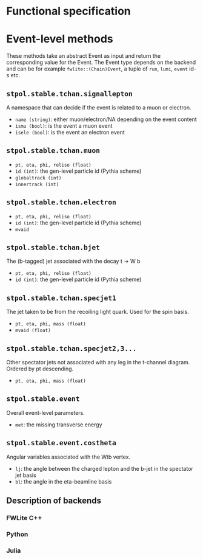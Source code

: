 Functional specification
========================

# Event-level methods
These methods take an abstract Event as input and return the corresponding value for the Event. The Event type depends on the backend and can be for example ``fwlite::(Chain)Event``, a tuple of ``run``, ``lumi``, ``event`` id-s etc.

## `stpol.stable.tchan.signallepton`

A namespace that can decide if the event is related to a muon or electron.

* `name (string)`: either muon/electron/NA depending on the event content
* `ismu (bool)`: is the event a muon event
* `isele (bool)`: is the event an electron event

## `stpol.stable.tchan.muon`

* `pt, eta, phi, reliso (float)`
* `id (int)`: the gen-level particle id (Pythia scheme)
* `globaltrack (int)`
* `innertrack (int)`

## `stpol.stable.tchan.electron`

* `pt, eta, phi, reliso (float)`
* `id (int)`: the gen-level particle id (Pythia scheme)
* `mvaid`

## `stpol.stable.tchan.bjet`

The (b-tagged) jet associated with the decay t -> W b

* `pt, eta, phi, reliso (float)`
* `id (int)`: the gen-level particle id (Pythia scheme)

## `stpol.stable.tchan.specjet1`

The jet taken to be from the recoiling light quark. Used for the spin basis.

* `pt, eta, phi, mass (float)`
* `mvaid (float)`

## `stpol.stable.tchan.specjet2,3...`

Other spectator jets not associated with any leg in the t-channel diagram. Ordered by pt descending.

* `pt, eta, phi, mass (float)`

## `stpol.stable.event`

Overall event-level parameters.

* `met`: the missing transverse energy

## `stpol.stable.event.costheta`

Angular variables associated with the Wtb vertex.

* `lj`: the angle between the charged lepton and the b-jet in the spectator jet basis
* `bl`: the angle in the eta-beamline basis

## Description of backends
### FWLite C++
### Python
### Julia

